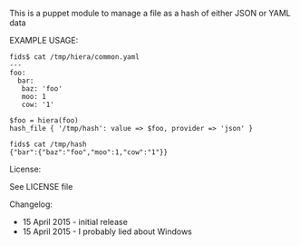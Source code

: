 This is a puppet module to manage a file as a hash of either JSON or YAML data

EXAMPLE USAGE:

    fids$ cat /tmp/hiera/common.yaml
    ---
    foo:
      bar:
       baz: 'foo'
       moo: 1
       cow: '1'

    $foo = hiera(foo)
    hash_file { '/tmp/hash': value => $foo, provider => 'json' }

    fids$ cat /tmp/hash
    {"bar":{"baz":"foo","moo":1,"cow":"1"}}

License:

See LICENSE file

Changelog:

 - 15 April 2015 - initial release
 - 15 April 2015 - I probably lied about Windows
